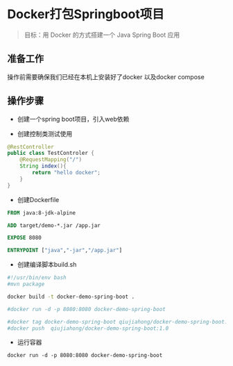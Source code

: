 # Docker打包Springboot项目

> 目标：用 Docker 的方式搭建一个 Java Spring Boot 应用


## 准备工作

操作前需要确保我们已经在本机上安装好了docker 以及docker compose


## 操作步骤

* 创建一个spring boot项目，引入web依赖

* 创建控制类测试使用

```java
@RestController
public class TestControler {
    @RequestMapping("/")
    String index(){
        return "hello docker";
    }
}
```

* 创建Dockerfile

```Dockerfile
FROM java:8-jdk-alpine

ADD target/demo-*.jar /app.jar

EXPOSE 8080

ENTRYPOINT ["java","-jar","/app.jar"]
```


* 创建编译脚本build.sh

```bash
#!/usr/bin/env bash
#mvn package

docker build -t docker-demo-spring-boot .

#docker run -d -p 8080:8080 docker-demo-spring-boot

#docker tag docker-demo-spring-boot qiujiahong/docker-demo-spring-boot:1.0
#docker push  qiujiahong/docker-demo-spring-boot:1.0
```

* 运行容器

```
docker run -d -p 8080:8080 docker-demo-spring-boot
```